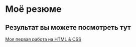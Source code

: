 # Моё резюме

## Результат вы можете посмотреть тут

[Моя первая работа на HTML & CSS](https://ksergey010.github.io/resume/)
